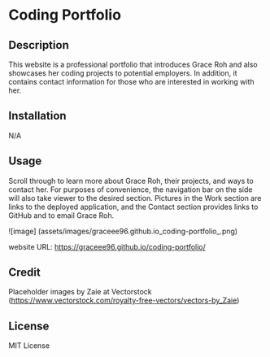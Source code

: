 # Coding Portfolio

## Description
This website is a professional portfolio that introduces Grace Roh and also showcases her coding projects to potential employers. In addition, it contains contact information for those who are interested in working with her.

## Installation
N/A

## Usage
Scroll through to learn more about Grace Roh, their projects, and ways to contact her. For purposes of convenience, the navigation bar on the side will also take viewer to the desired section. Pictures in the Work section are links to the deployed application, and the Contact section provides links to GitHub and to email Grace Roh.

![image] (assets/images/graceee96.github.io_coding-portfolio_.png)

website URL: https://graceee96.github.io/coding-portfolio/

## Credit
Placeholder images by Zaie at Vectorstock (https://www.vectorstock.com/royalty-free-vectors/vectors-by_Zaie)

## License
MIT License